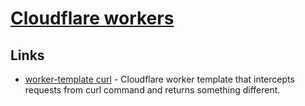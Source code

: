 # [Cloudflare workers](https://www.cloudflare.com/en-gb/products/cloudflare-workers/)

## Links

- [worker-template curl](https://github.com/Gaafar/curl-worker) - Cloudflare worker template that intercepts requests from curl command and returns something different.
